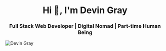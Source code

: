 <h1 align="center">Hi 👋, I'm Devin Gray</h1>
<h3 align="center">Full Stack Web Developer | Digital Nomad | Part-time Human Being</h3>

<img src="https://res.cloudinary.com/devingray/image/upload/v1595918137/meta/devingray-meta_ajsifk.png" alt="Devin Gray">
